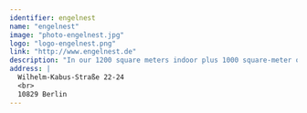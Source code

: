 ```yaml
---
identifier: engelnest
name: "engelnest"
image: "photo-engelnest.jpg"
logo: "logo-engelnest.png"
link: "http://www.engelnest.de"
description: "In our 1200 square meters indoor plus 1000 square-meter open-air space, we’ve created agile and dynamic spaces with different environments, tools and equipment, allowing our members to move around whenever their tasks or moods change. With two exceptional event venues in "Paletten-Lager", our vibrant and cosy outdoor area, and "Keller", our stylish and moody indoor antre, we offer the perfect settings for special events. Plus, a two-room container getting ready to host intimate meetings and engaging workshops."
address: |
  Wilhelm-Kabus-Straße 22-24
  <br>
  10829 Berlin
---
```

